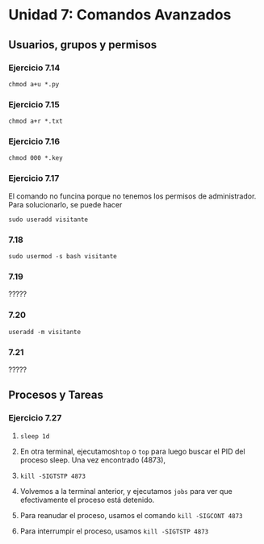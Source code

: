 # Unidad 7: Comandos Avanzados
## Usuarios, grupos y permisos
### Ejercicio 7.14

`chmod a+u *.py`

### Ejercicio 7.15

`chmod a+r *.txt`

### Ejercicio 7.16

`chmod 000 *.key`

### Ejercicio 7.17

El comando no funcina porque no tenemos los permisos de administrador.
Para solucionarlo, se puede hacer

`sudo useradd visitante`

### 7.18

`sudo usermod -s bash visitante`

### 7.19

?????

### 7.20

`useradd -m visitante`

### 7.21

?????


## Procesos y Tareas

### Ejercicio 7.27

1. `sleep 1d`

2. En otra terminal, ejecutamos`htop` o `top` para luego buscar el PID del proceso sleep. Una vez encontrado (4873),

3. `kill -SIGTSTP 4873`

4. Volvemos a la terminal anterior, y ejecutamos `jobs` para ver que efectivamente el proceso está detenido.

5. Para reanudar el proceso, usamos el comando `kill -SIGCONT 4873`

6. Para interrumpir el proceso, usamos `kill -SIGTSTP 4873`



 
